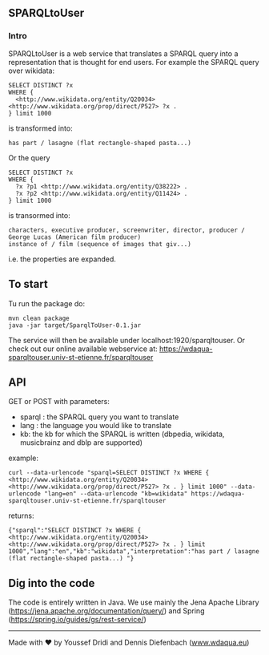 ## SPARQLtoUser

### Intro
SPARQLtoUser is a web service that translates a SPARQL query into a representation that is thought for end users. For example the SPARQL query over wikidata:

    SELECT DISTINCT ?x   
    WHERE {   
      <http://www.wikidata.org/entity/Q20034> <http://www.wikidata.org/prop/direct/P527> ?x .  
    } limit 1000  

is transformed into:

    has part / lasagne (flat rectangle-shaped pasta...) 

Or the query 

    SELECT DISTINCT ?x  
    WHERE {  
      ?x ?p1 <http://www.wikidata.org/entity/Q38222> .  
      ?x ?p2 <http://www.wikidata.org/entity/Q11424> .  
    } limit 1000 

is transormed into:

    characters, executive producer, screenwriter, director, producer / George Lucas (American film producer) 
    instance of / film (sequence of images that giv...) 

i.e. the properties are expanded.


## To start
Tu run the package do:

    mvn clean package
    java -jar target/SparqlToUser-0.1.jar

The service will then be available under localhost:1920/sparqltouser. Or check out our online available webservice at:
https://wdaqua-sparqltouser.univ-st-etienne.fr/sparqltouser

## API
GET or POST with parameters:
- sparql : the SPARQL query you want to translate
- lang : the language you would like to translate
- kb: the kb for which the SPARQL is written (dbpedia, wikidata, musicbrainz and dblp are supported)

example: 

    curl --data-urlencode "sparql=SELECT DISTINCT ?x WHERE {   <http://www.wikidata.org/entity/Q20034> <http://www.wikidata.org/prop/direct/P527> ?x . } limit 1000" --data-urlencode "lang=en" --data-urlencode "kb=wikidata" https://wdaqua-sparqltouser.univ-st-etienne.fr/sparqltouser

returns:

    {"sparql":"SELECT DISTINCT ?x WHERE {   <http://www.wikidata.org/entity/Q20034> <http://www.wikidata.org/prop/direct/P527> ?x . } limit 1000","lang":"en","kb":"wikidata","interpretation":"has part / lasagne (flat rectangle-shaped pasta...) "}

## Dig into the code
The code is entirely written in Java. We use mainly the Jena Apache Library (https://jena.apache.org/documentation/query/) and Spring (https://spring.io/guides/gs/rest-service/)

---
Made with ♥ by Youssef Dridi and Dennis Diefenbach (www.wdaqua.eu)

